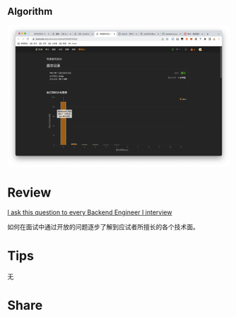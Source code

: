 ## Algorithm

![yueqingming-2023-01-07-lc](../../images/temp/yueqingming-2023-01-07-lc.png)

# Review

[I ask this question to every Backend Engineer I interview](https://medium.com/@hnasr/i-ask-this-question-to-every-backend-engineer-i-interview-8dd972648bb8)

如何在面试中通过开放的问题逐步了解到应试者所擅长的各个技术面。

# Tips

无
# Share
